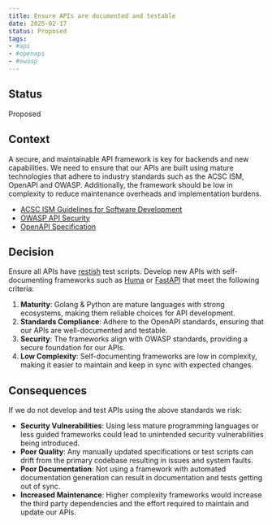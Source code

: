 ```yaml
---
title: Ensure APIs are documented and testable
date: 2025-02-17
status: Proposed
tags:
- #api
- #openapi
- #owasp
---
```


## Status

Proposed

## Context

A secure, and maintainable API framework is key for backends and new capabilities. We need to ensure that our APIs are built using mature technologies that adhere to industry standards such as the ACSC ISM, OpenAPI and OWASP. Additionally, the framework should be low in complexity to reduce maintenance overheads and implementation burdens.

- [ACSC ISM Guidelines for Software Development](https://www.cyber.gov.au/resources-business-and-government/essential-cyber-security/ism/cyber-security-guidelines/guidelines-software-development)
- [OWASP API Security](https://owasp.org/www-project-api-security/)
- [OpenAPI Specification](https://spec.openapis.org/)

## Decision

Ensure all APIs have [restish](https://rest.sh/#/openapi) test scripts. Develop new APIs with self-documenting frameworks such as [Huma](https://huma.rocks/) or [FastAPI](https://fastapi.tiangolo.com/) that meet the following criteria:

1. **Maturity**: Golang & Python are mature languages with strong ecosystems, making them reliable choices for API development.
2. **Standards Compliance**: Adhere to the OpenAPI standards, ensuring that our APIs are well-documented and testable.
3. **Security**: The frameworks align with OWASP standards, providing a secure foundation for our APIs.
4. **Low Complexity**: Self-documenting frameworks are low in complexity, making it easier to maintain and keep in sync with expected changes.

## Consequences

If we do not develop and test APIs using the above standards we risk:

- **Security Vulnerabilities**: Using less mature programming languages or less guided frameworks could lead to unintended security vulnerabilities being introduced.
- **Poor Quality**: Any manually updated specifications or test scripts can drift from the primary codebase resulting in issues and system faults.
- **Poor Documentation**: Not using a framework with automated documentation generation can result in documentation and tests getting out of sync.
- **Increased Maintenance**: Higher complexity frameworks would increase the third party dependencies and the effort required to maintain and update our APIs.
